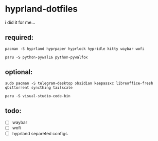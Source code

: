 # hyprland-dotfiles

i did it for me...

## required:
```
pacman -S hyprland hyprpaper hyprlock hypridle kitty waybar wofi
```

```
paru -S python-pywal16 python-pywalfox
```

## optional:
```
sudo pacman -S telegram-desktop obsidian keepassxc libreoffice-fresh qbittorrent syncthing tailscale
```

```
paru -S visual-studio-code-bin
```

## todo:
- [ ] waybar
- [ ] wofi
- [ ] hyprland separeted configs
